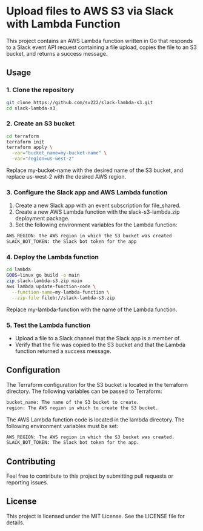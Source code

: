 # Upload files to AWS S3 via Slack with Lambda Function

This project contains an AWS Lambda function written in Go that responds to a Slack event API request containing a file upload, copies the file to an S3 bucket, and returns a success message.

## Usage

### 1. Clone the repository

```sh
git clone https://github.com/sv222/slack-lambda-s3.git
cd slack-lambda-s3
```

### 2. Create an S3 bucket

```sh
cd terraform
terraform init
terraform apply \
  -var="bucket_name=my-bucket-name" \
  -var="region=us-west-2"
```

Replace my-bucket-name with the desired name of the S3 bucket, and replace us-west-2 with the desired AWS region.

### 3. Configure the Slack app and AWS Lambda function

1. Create a new Slack app with an event subscription for file_shared.
2. Create a new AWS Lambda function with the slack-s3-lambda.zip deployment package.
3. Set the following environment variables for the Lambda function:

```sh
AWS_REGION: the AWS region in which the S3 bucket was created
SLACK_BOT_TOKEN: the Slack bot token for the app
```

### 4. Deploy the Lambda function

```sh
cd lambda
GOOS=linux go build -o main
zip slack-lambda-s3.zip main
aws lambda update-function-code \
  --function-name=my-lambda-function \
  --zip-file fileb://slack-lambda-s3.zip
```

Replace my-lambda-function with the name of the Lambda function.

### 5. Test the Lambda function

- Upload a file to a Slack channel that the Slack app is a member of.
- Verify that the file was copied to the S3 bucket and that the Lambda function returned a success message.

## Configuration

The Terraform configuration for the S3 bucket is located in the terraform directory. The following variables can be passed to Terraform:

```sh
bucket_name: The name of the S3 bucket to create.
region: The AWS region in which to create the S3 bucket.
```

The AWS Lambda function code is located in the lambda directory. The following environment variables must be set:

```sh
AWS_REGION: The AWS region in which the S3 bucket was created.
SLACK_BOT_TOKEN: The Slack bot token for the app.
```

## Contributing

Feel free to contribute to this project by submitting pull requests or reporting issues.

## License

This project is licensed under the MIT License. See the LICENSE file for details.
